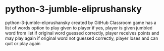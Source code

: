 # python-3-jumble-eliprushansky
python-3-jumble-eliprushansky created by GitHub Classroom
game has a list of words
option to play given to player
if yes, player is given jumbled word from list
if original word guessed correctly, player receives points and may play again
if original word not guessed correctly, player loses and can quit or play again

